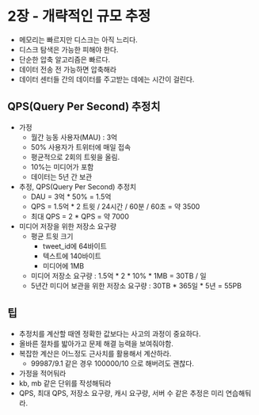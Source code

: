 # 2장 - 개략적인 규모 추정
- 메모리는 빠르지만 디스크는 아직 느리다.
- 디스크 탐색은 가능한 피해야 한다.
- 단순한 압축 알고리즘은 빠르다.
- 데이터 전송 전 가능하면 압축해라
- 데이터 센터들 간의 데이터를 주고받는 데에는 시간이 걸린다.

## QPS(Query Per Second) 추정치
- 가정
    - 월간 능동 사용자(MAU) : 3억
    - 50% 사용자가 트위터에 매일 접속
    - 평균적으로 2회의 트윗을 올림.
    - 10%는 미디어가 포함
    - 데이터는 5년 간 보관
- 추정, QPS(Query Per Second) 추정치
    - DAU = 3억 * 50% = 1.5억
    - QPS = 1.5억 * 2 트윗 / 24시간 / 60분 / 60초 = 약 3500
    - 최대 QPS = 2 * QPS =  약 7000
- 미디어 저장을 위한 저장소 요구량
    - 평균 트윗 크기
        - tweet_id에 64바이트
        - 텍스트에 140바이트
        - 미디어에 1MB
    - 미디어 저장소 요구량 : 1.5억 * 2 * 10% * 1MB = 30TB / 일
    - 5년간 미디어 보관을 위한 저장소 요구량 : 30TB * 365일 * 5년 = 55PB

## 팁
- 추정치를 계산할 때엔 정확한 값보다는 사고의 과정이 중요하다.
- 올바른 절차를 밟아가고 문제 해결 능력을 보여줘야함.
- 복잡한 계산은 어느정도 근사치를 활용해서 계산하라.
    - 99987/9.1 같은 경우 100000/10 으로 해버려도 괜찮다.
- 가정을 적어둬라
- kb, mb 같은 단위를 작성해둬라
- QPS, 최대 QPS, 저장소 요구량, 캐시 요구량, 서버 수 같은 추정은 미리 연습해둬라.